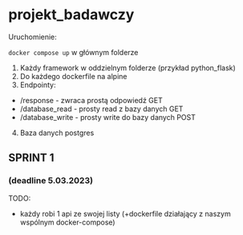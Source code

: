 # projekt_badawczy

Uruchomienie:

`docker compose up` w głównym folderze

1. Każdy framework w oddzielnym folderze (przykład python_flask)
2. Do każdego dockerfile na alpine
3. Endpointy:
- /response - zwraca prostą odpowiedź GET
- /database_read - prosty read z bazy danych GET
- /database_write - prosty write do bazy danych POST
4. Baza danych postgres

## SPRINT 1 
### (deadline 5.03.2023)

TODO: 
- każdy robi 1 api ze swojej listy (+dockerfile działający z naszym wspólnym docker-compose)



